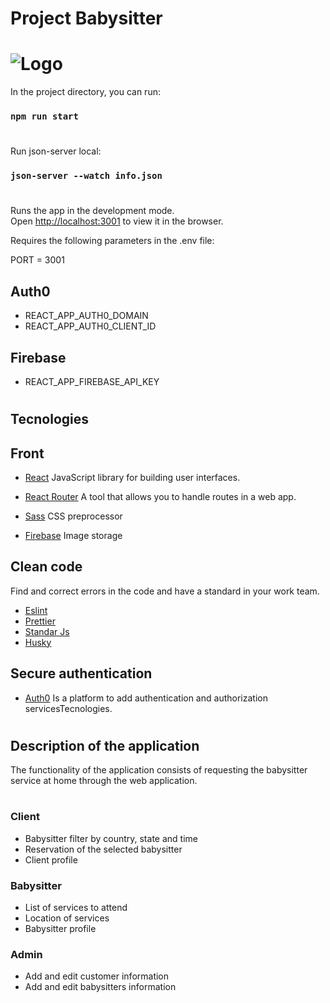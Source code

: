 # Project Babysitter
# ![Logo](https://charliegperez.com/wp-content/uploads/2020/08/Logo.png)

In the project directory, you can run:
### `npm run start`
#
Run json-server local:
### `json-server --watch info.json`
#
Runs the app in the development mode.<br />
Open [http://localhost:3001](http://localhost:3001) to view it in the browser.

Requires the following parameters in the .env file:

PORT = 3001
## Auth0
- REACT_APP_AUTH0_DOMAIN
- REACT_APP_AUTH0_CLIENT_ID
## Firebase
- REACT_APP_FIREBASE_API_KEY
#
## Tecnologies

## Front
- [React](https://reactjs.org/) JavaScript library for building user interfaces.
- [React Router](https://reactrouter.com/) A tool that allows you to handle routes in a web app.
- [Sass](https://sass-lang.com/) CSS preprocessor

- [Firebase](https://firebase.google.com/?hl=es) Image storage
## Clean code
Find and correct errors in the code and have a standard in your work team.
- [Eslint](https://eslint.org/)
- [Prettier](https://prettier.io/)
- [Standar Js](https://standardjs.com/)
- [Husky](https://github.com/typicode/husky#readme)

## Secure authentication
- [Auth0](https://auth0.com/) Is a platform to add authentication and authorization servicesTecnologies.
#
## Description of the application

The functionality of the application consists of requesting the babysitter service at home through the web application.
#
### Client
- Babysitter filter by country, state and time
- Reservation of the selected babysitter
- Client profile

### Babysitter
- List of services to attend
- Location of services
- Babysitter profile

### Admin

- Add and edit customer information
- Add and edit babysitters information
#